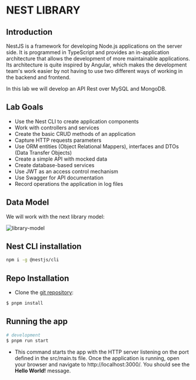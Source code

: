 # NEST LIBRARY

## Introduction
NestJS is a framework for developing Node.js applications on the server side. It is programmed in TypeScript and provides an in-application architecture that allows the development of more maintainable applications. Its architecture is quite inspired by Angular, which makes the development team's work easier by not having to use two different ways of working in the backend and frontend.

In this lab we will develop an API Rest over MySQL and MongoDB.

## Lab Goals

- Use the Nest CLI to create application components
- Work with controllers and services
- Create the basic CRUD methods of an application
- Capture HTTP requests parameters
- Use ORM entities (Object Relational Mappers), interfaces and DTOs (Data Transfer Objects)
- Create a simple API with mocked data
- Create database-based services
- Use JWT as an access control mechanism
- Use Swagger for API documentation
- Record operations the application in log files

## Data Model

We will work with the next library model:

![library-model](https://i.imgur.com/pNwBnr8.png)

## Nest CLI installation
```bash
npm i -g @nestjs/cli
```


## Repo Installation

- Clone the [git repository](https://github.com/factoriaf5-p8/nest-library.git):

```bash
$ pnpm install
```

## Running the app

```bash
# development
$ pnpm run start
```
- This command starts the app with the HTTP server listening on the port defined in the src/main.ts file. Once the application is running, open your browser and navigate to http://localhost:3000/. You should see the **Hello World!** message.

